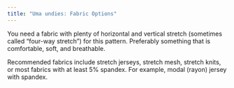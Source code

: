 ```yaml
---
title: "Uma undies: Fabric Options"
---
```


You need a fabric with plenty of horizontal and vertical stretch (sometimes called “four-way stretch”) for this pattern. Preferably something that is comfortable, soft, and breathable.

Recommended fabrics include stretch jerseys, stretch mesh, stretch knits, or most fabrics with at least 5% spandex. For example, modal (rayon) jersey with spandex.
